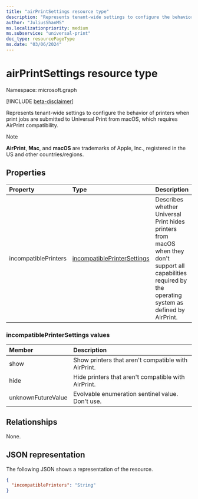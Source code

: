 ```yaml
---
title: "airPrintSettings resource type"
description: "Represents tenant-wide settings to configure the behavior of printers when print jobs are submitted to Universal Print from macOS, which requires AirPrint compatibility."
author: "JuliusShanMS"
ms.localizationpriority: medium
ms.subservice: "universal-print"
doc_type: resourcePageType
ms.date: "03/06/2024"
---
```


# airPrintSettings resource type

Namespace: microsoft.graph

[!INCLUDE [beta-disclaimer](../../includes/beta-disclaimer.md)]

Represents tenant-wide settings to configure the behavior of printers when print jobs are submitted to Universal Print from macOS, which requires AirPrint compatibility.

> [!NOTE]
> **AirPrint**, **Mac**, and **macOS** are trademarks of Apple, Inc., registered in the US and other countries/regions.

## Properties
|Property|Type|Description|
|:---|:---|:---|
|incompatiblePrinters|[incompatiblePrinterSettings](#incompatibleprintersettings-values)|Describes whether Universal Print hides printers from macOS when they don't support all capabilities required by the operating system as defined by AirPrint.|

### incompatiblePrinterSettings values 

|Member|Description|
|:---|:---|
|show|Show printers that aren't compatible with AirPrint.|
|hide|Hide printers that aren't compatible with AirPrint.|
|unknownFutureValue|Evolvable enumeration sentinel value. Don't use.|

## Relationships
None.

## JSON representation
The following JSON shows a representation of the resource.
<!-- {
  "blockType": "resource",
  "@odata.type": "microsoft.graph.airPrintSettings"
}
-->
``` json
{
  "incompatiblePrinters": "String"
}
```
